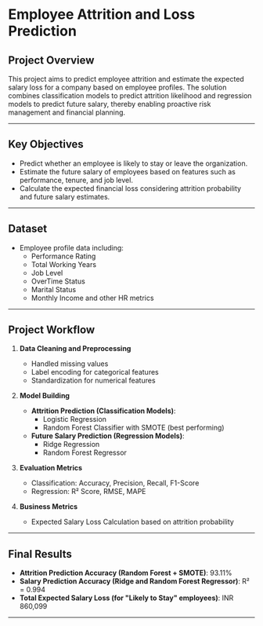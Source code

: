 # Employee Attrition and Loss Prediction

## Project Overview
This project aims to predict employee attrition and estimate the expected salary loss for a company based on employee profiles. The solution combines classification models to predict attrition likelihood and regression models to predict future salary, thereby enabling proactive risk management and financial planning.

---

## Key Objectives
- Predict whether an employee is likely to stay or leave the organization.
- Estimate the future salary of employees based on features such as performance, tenure, and job level.
- Calculate the expected financial loss considering attrition probability and future salary estimates.

---

## Dataset
- Employee profile data including:
  - Performance Rating
  - Total Working Years
  - Job Level
  - OverTime Status
  - Marital Status
  - Monthly Income and other HR metrics

---

## Project Workflow
1. **Data Cleaning and Preprocessing**
   - Handled missing values
   - Label encoding for categorical features
   - Standardization for numerical features

2. **Model Building**
   - **Attrition Prediction (Classification Models)**:
     - Logistic Regression
     - Random Forest Classifier with SMOTE (best performing)
   - **Future Salary Prediction (Regression Models)**:
     - Ridge Regression
     - Random Forest Regressor

3. **Evaluation Metrics**
   - Classification: Accuracy, Precision, Recall, F1-Score
   - Regression: R² Score, RMSE, MAPE

4. **Business Metrics**
   - Expected Salary Loss Calculation based on attrition probability

---

## Final Results
- **Attrition Prediction Accuracy (Random Forest + SMOTE)**: 93.11%
- **Salary Prediction Accuracy (Ridge and Random Forest Regressor)**: R² = 0.994
- **Total Expected Salary Loss (for \"Likely to Stay\" employees)**: INR 860,099

---


